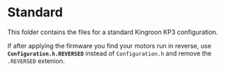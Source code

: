 # Standard
This folder contains the files for a standard Kingroon KP3 configuration.

If after applying the firmware you find your motors run in reverse, use **`Configuration.h.REVERSED`** instead of `Configuration.h` and remove the `.REVERSED` extenion.